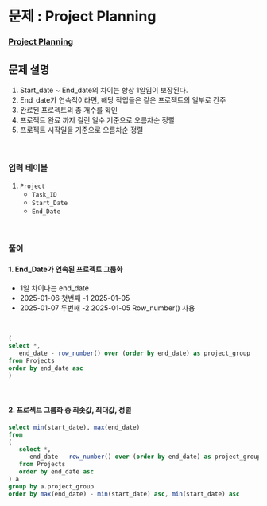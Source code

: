 # 문제 : Project Planning
### [Project Planning](https://www.hackerrank.com/challenges/sql-projects/problem?isFullScreen=true)

## 문제 설명
1. Start_date ~ End_date의 차이는 항상 1일임이 보장된다.
2. End_date가 연속적이라면, 해당 작업들은 같은 프로젝트의 일부로 간주
3. 완료된 프로젝트의 총 개수를 확인
4. 프로젝트 완료 까지 걸린 일수 기준으로 오름차순 정렬
5. 프로젝트 시작일을 기준으로 오름차순 정렬


<br/>

### 입력 테이블
1. `Project`
   - `Task_ID`
   - `Start_Date`
   - `End_Date`


<br/>

### 풀이
#### 1. End_Date가 연속된 프로젝트 그룹화
- 1일 차이나는 end_date
- 2025-01-06 첫번쨰 -1 2025-01-05
- 2025-01-07 두번째 -2 2025-01-05
Row_number() 사용

<br/>

```SQL
(
select *,
   end_date - row_number() over (order by end_date) as project_group
from Projects
order by end_date asc
)
```
<br/>

#### 2. 프로젝트 그룹화 중 최솟값, 최대값, 정렬
```SQL
select min(start_date), max(end_date)
from 
(
   select *,
      end_date - row_number() over (order by end_date) as project_group
   from Projects
   order by end_date asc
) a
group by a.project_group
order by max(end_date) - min(start_date) asc, min(start_date) asc
```



